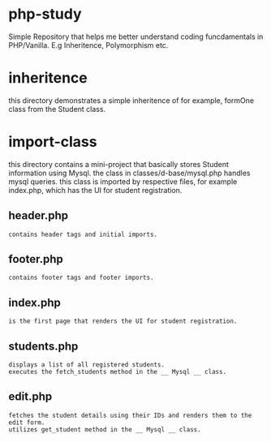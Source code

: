 # php-study

Simple Repository that helps me better understand coding funcdamentals in PHP/Vanilla. E.g Inheritence, Polymorphism etc.

# inheritence

this directory demonstrates a simple inheritence of for example, formOne class from the Student class.


# import-class

this directory contains a mini-project that basically stores Student information using Mysql.
the class in classes/d-base/mysql.php handles mysql queries.
this class is imported by respective files, for example index.php, which has the UI for student registration.

## header.php

    contains header tags and initial imports.

## footer.php

    contains footer tags and footer imports.

## index.php

    is the first page that renders the UI for student registration.

## students.php

    displays a list of all registered students.
    executes the fetch_students method in the __ Mysql __ class.

## edit.php

    fetches the student details using their IDs and renders them to the edit form.
    utilizes get_student method in the __ Mysql __ class.
